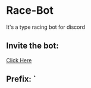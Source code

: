 # Race-Bot
It's a type racing bot for discord

  ## Invite the bot: 
   [Click Here](https://discord.com/oauth2/authorize?client_id=735709626443759620&scope=bot&permissions=8 "Invite Bot")
    
  ## Prefix: `
